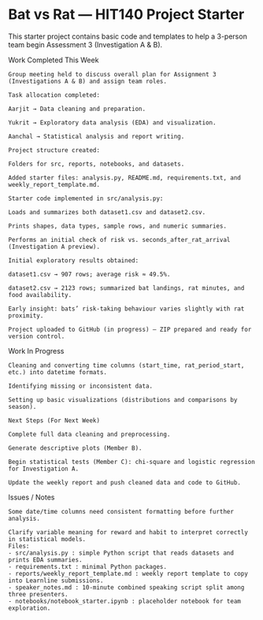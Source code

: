 # Bat vs Rat — HIT140 Project Starter

This starter project contains basic code and templates to help a 3-person team begin Assessment 3 (Investigation A & B).

Work Completed This Week

    Group meeting held to discuss overall plan for Assignment 3 (Investigations A & B) and assign team roles.

    Task allocation completed:

    Aarjit → Data cleaning and preparation.

    Yukrit → Exploratory data analysis (EDA) and visualization.

    Aanchal → Statistical analysis and report writing.

    Project structure created:

    Folders for src, reports, notebooks, and datasets.

    Added starter files: analysis.py, README.md, requirements.txt, and weekly_report_template.md.

    Starter code implemented in src/analysis.py:

    Loads and summarizes both dataset1.csv and dataset2.csv.

    Prints shapes, data types, sample rows, and numeric summaries.

    Performs an initial check of risk vs. seconds_after_rat_arrival (Investigation A preview).

    Initial exploratory results obtained:

    dataset1.csv → 907 rows; average risk ≈ 49.5%.

    dataset2.csv → 2123 rows; summarized bat landings, rat minutes, and food availability.

    Early insight: bats’ risk-taking behaviour varies slightly with rat proximity.

    Project uploaded to GitHub (in progress) — ZIP prepared and ready for version control.

Work In Progress

    Cleaning and converting time columns (start_time, rat_period_start, etc.) into datetime formats.

    Identifying missing or inconsistent data.

    Setting up basic visualizations (distributions and comparisons by season).

    Next Steps (For Next Week)

    Complete full data cleaning and preprocessing.

    Generate descriptive plots (Member B).

    Begin statistical tests (Member C): chi-square and logistic regression for Investigation A.

    Update the weekly report and push cleaned data and code to GitHub.

Issues / Notes

    Some date/time columns need consistent formatting before further analysis.

    Clarify variable meaning for reward and habit to interpret correctly in statistical models.
    Files:
    - src/analysis.py : simple Python script that reads datasets and prints EDA summaries.
    - requirements.txt : minimal Python packages.
    - reports/weekly_report_template.md : weekly report template to copy into Learnline submissions.
    - speaker_notes.md : 10-minute combined speaking script split among three presenters.
    - notebooks/notebook_starter.ipynb : placeholder notebook for team exploration.


